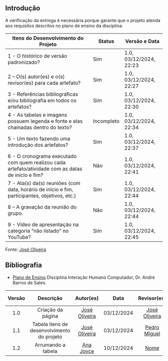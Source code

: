 ## Introdução

A verificação da entrega é necessária porque garante que o projeto atenda aos requisitos descritos no plano de ensino da disciplina.

| Itens do Desenvolvimento do Projeto                                                                 | Status        | Versão e Data               |
| ---------------------------------------------------------------------------------------------------- | ------------- | --------------------------- |
| 1 - O histórico de versão padronizado?                                                              | Sim           | 1.0, 03/12/2024, 22:23      |
| 2 – O(s) autor(es) e o(s) revisor(es) para cada artefato?                                           | Sim           | 1.0, 03/12/2024, 22:27      |
| 3 - Referências bibliográficas e/ou bibliografia em todos os artefatos?                            | Sim           | 1.0, 03/12/2024, 22:30      |
| 4 - As tabelas e imagens possuem legenda e fonte e elas chamadas dentro do texto?                  | Incompleto    | 1.0, 03/12/2024, 22:34      |
| 5 - Um texto fazendo uma introdução dos artefatos?                                                 | Sim           | 1.0, 03/12/2024, 22:37      |
| 6 - O cronograma executado com quem realizou cada artefato/atividade com as datas de início e fim? | Não           | 1.0, 03/12/2024, 22:41      |
| 7 - Ata(s) da(s) reuniões (com data, horário de início e fim, participantes, objetivos, etc.)      | Sim           | 1.0, 03/12/2024, 22:44      |
| 8 – A gravação da reunião do grupo.                                                                | Não           | 1.0, 03/12/2024, 22:44      |
| 9 - Vídeo de apresentação na categoria “não listado” no YouTube?                                   | Sim           | 1.0, 03/12/2024, 22:45      |

Fonte: [José Oliveira](https://github.com/Jose1277)

## Bibliografia

- [Plano de Ensino](https://aprender3.unb.br/pluginfile.php/2972625/mod_resource/content/56/Plano_de_Ensino%20FIHC%20022024%20Turma%2001%20v1.pdf) Disciplina Interação Humano Computador, Dr. André Barros de Sales.

| Versão |                 Descrição                 |                     Autor(es)                     |    Data    |                     Revisor(es)                     | Data de revisão |
| :----: | :--------------------------------------: | :-----------------------------------------------: | :--------: | :-------------------------------------------------: | :-------------: |
|  1.0   |            Criação da página            | [José Oliveira](https://github.com/Jose1277)     | 03/12/2024 | [José Oliveira](https://github.com/Jose1277)        |   03/12/2024    |
|  1.1   | Tabela itens de desenvolvimento do projeto | [José Oliveira](https://github.com/Jose1277)     | 03/12/2024 | [Pedro Miguel](https://github.com/pedroMADBR)       |   03/12/2024    |
|  1.2   | Arrumando a tabela | [Ana Joyce](https://github.com/anajoyceamorim)     | 10/12/2024 | [Nome](https://github.com/)        |   xx/12/2024    |